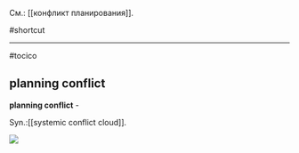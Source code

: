 См.: [[конфликт планирования]].

#shortcut




<hr/>

#tocico

## planning conflict

<b>planning conflict</b> - 



Syn.:[[systemic conflict cloud]].


<img src="./tocico_dictionary_2nd_editio-90_1.jpg"/>



